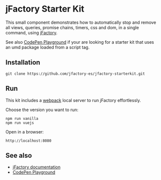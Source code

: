 # jFactory Starter Kit

This small component demonstrates how to automatically stop and remove all views, queries, promise chains, timers, css and dom, in a single command, using [jFactory](https://github.com/jfactory-es/jfactory).

See also [CodePen Playground](https://github.com/jfactory-es/jfactory/blob/master/docs/index-playground.md) 
if your are looking for a starter kit that uses an umd package loaded from a script tag.

## Installation

```
git clone https://github.com/jfactory-es/jfactory-starterkit.git
```

## Run

This kit includes a [webpack](https://webpack.js.org/configuration/dev-server/) local server to run jFactory effortlessly. 

Choose the version you want to run:

```
npm run vanilla
npm run vuejs
```

Open in a browser:
```
http://localhost:8080
```
## See also

* [jFactory documentation](https://github.com/jfactory-es/jfactory/blob/master/doc/ref-index.md)
* [CodePen Playground](https://github.com/jfactory-es/jfactory/blob/master/docs/index-playground.md)
